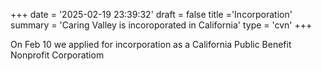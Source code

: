 +++
date = '2025-02-19 23:39:32'
draft = false
title ='Incorporation'
summary = 'Caring Valley is incoroporated in California'
type = 'cvn'
+++

On Feb 10 we applied for incorporation as a California Public Benefit Nonprofit Corporatiom